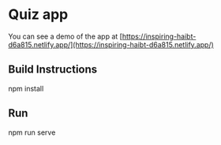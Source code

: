 # Quiz app
You can see a demo of the app at [https://inspiring-haibt-d6a815.netlify.app/](https://inspiring-haibt-d6a815.netlify.app/)


## Build Instructions
npm install


## Run
npm run serve
